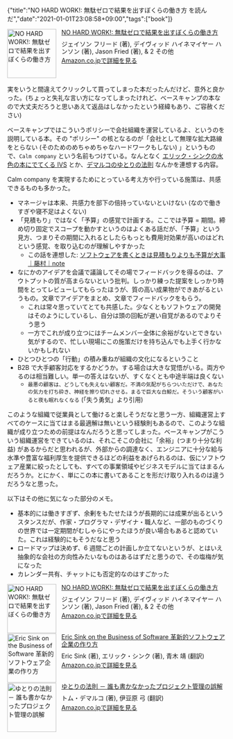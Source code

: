 {"title":"NO HARD WORK!: 無駄ゼロで結果を出すぼくらの働き方 を読んだ","date":"2021-01-01T23:08:58+09:00","tags":["book"]}

<div class="amazlet-box" style="margin-bottom:0px;"><div class="amazlet-image" style="float:left;margin:0px 12px 1px 0px;"><a href="http://www.amazon.co.jp/exec/obidos/ASIN/4152098333/pleasesleep-22/ref=nosim/" name="amazletlink" target="_blank"><img src="https://images-na.ssl-images-amazon.com/images/I/51qWVKgBWML._SX344_BO1,204,203,200_.jpg" alt="NO HARD WORK!: 無駄ゼロで結果を出すぼくらの働き方" style="border: none; width: 113px;" /></a></div><div class="amazlet-info" style="line-height:120%; margin-bottom: 10px"><div class="amazlet-name" style="margin-bottom:10px;line-height:120%"><a href="http://www.amazon.co.jp/exec/obidos/ASIN/4152098333/pleasesleep-22/ref=nosim/" name="amazletlink" target="_blank">NO HARD WORK!: 無駄ゼロで結果を出すぼくらの働き方</a></div><div class="amazlet-detail">ジェイソン フリード  (著), デイヴィッド ハイネマイヤー ハンソン (著), Jason Fried (著), & 2 その他<br/></div><div class="amazlet-sub-info" style="float: left;"><div class="amazlet-link" style="margin-top: 5px"><a href="http://www.amazon.co.jp/exec/obidos/ASIN/4152098333/pleasesleep-22/ref=nosim/" name="amazletlink" target="_blank">Amazon.co.jpで詳細を見る</a></div></div></div><div class="amazlet-footer" style="clear: left"></div></div>

実をいうと間違えてクリックして買ってしまった本だったんだけど、意外と良かった。(ちょっと失礼な言い方になってしまったけれど、ベースキャンプの本なので大丈夫だろうと思いあえて返品はしなかったという経緯もあり、ご容赦ください)

ベースキャンプではこういうポリシーで会社組織を運営しているよ、というのを説明している本。その "ポリシー" の核となるのが「会社として無理な拡大路線をとらない (そのためのめちゃめちゃなハードワークもしない) 」というもので、`Calm company` という名前もつけている。なんとなく <a href="http://www.amazon.co.jp/exec/obidos/ASIN/4798117501/pleasesleep-22/ref=nosim/" name="amazletlink" target="_blank">エリック・シンクの水色の本にでてくる IVS</a> とか、<a href="http://www.amazon.co.jp/exec/obidos/ASIN/4822281116/pleasesleep-22/ref=nosim/" name="amazletlink" target="_blank">デマルコのゆとりの法則</a> なんかを連想する内容。

Calm company を実現するためにとっている考え方や行っている施策は、共感できるものも多かった。

- マネージャは本来、共感力を部下の倍持っていないといけない (なので働きすぎや寝不足はよくない)
- 「見積もり」ではなく「予算」の感覚で計画する。ここでは予算 = 期間。締め切り固定でスコープを動かすというのはよくある話だが、「予算」という見方、つまりその期間に入れるとしたらもっとも費用対効果が高いのはどれという感覚、を取り込むのが理解しやすかった
    - この話を連想した: [ソフトウェアを書くときは見積もりよりも予算が大事｜藤村｜note](https://note.com/fujimuradaisuke/n/n1ec91e02453f)
- なにかのアイデアを会議で議論してその場でフィードバックを得るのは、アウトプットの質が高まらないという批判。しっかり練った提案をしっかり時間をとってレビューしてもらったほうが、質の高い成果物ができあがるというもの。文章でアイデアをまとめ、文章でフィードバックをもらう。
    - これは常々思っていてとても共感した。少なくともソフトウェアの開発はそのようにしているし、自分は頭の回転が遅い自覚があるのでよりそう思う
    - 一方でこれが成り立つにはチームメンバー全体に余裕がないとできない気がするので、忙しい現場にこの施策だけを持ち込んでも上手く行かないかもしれない
- ひとつひとつの「行動」の積み重ねが組織の文化になるということ
- B2B で大手顧客対応をするかどうか。する場合は大きな覚悟がいる。両方やるのは相当難しい。単一の答えはないが、すくなくとも中途半端は良くない
    - `最悪の顧客は、どうしても失えない顧客だ。不満の気配がちらついただけで、あなたの気力を打ち砕き、神経を擦り切れさせる。まるで巨大な白鯨だ。そういう顧客がいると夜も眠れなくなる` (「失う勇気」より引用)

このような組織で従業員として働けると楽しそうだなと思う一方、組織運営上すべてのケースに当てはまる最適解は無いという経験則もあるので、このような組織が成り立つための前提はなんだろうと思ってしまった。ベースキャンプがこういう組織運営をできているのは、それこそこの会社に「余裕」(つまり十分な利益) があるからだと思われるが、外部からの調達なく、エンジニアに十分な給与水準や豊富な福利厚生を提供できるほどの利益をあげられるのは、仮にソフトウェア産業に絞ったとしても、すべての事業領域やビジネスモデルに当てはまるんだろうか。とにかく、単にこの本に書いてあることを形だけ取り入れるのは違うだろうなと思った。

以下はその他に気になった部分のメモ。

- 基本的には働きすぎず、余剰をもたせたほうが長期的には成果が出るというスタンスだが、作家・プログラマ・デザイナ・職人など、一部のものづくりの世界では一定期間がむしゃらにやったほうが良い場合もあると認めていた。これは経験的にもそうだなと思う
- ロードマップは決めず、6 週間ごとの計画しか立てないというが、とはいえ抽象的な会社の方向性みたいなものはあるはずだと思うので、その塩梅が気になった
- カレンダー共有、チャットにも否定的なのはすごかった

<div class="amazlet-box" style="margin-bottom:0px;"><div class="amazlet-image" style="float:left;margin:0px 12px 1px 0px;"><a href="http://www.amazon.co.jp/exec/obidos/ASIN/4152098333/pleasesleep-22/ref=nosim/" name="amazletlink" target="_blank"><img src="https://images-na.ssl-images-amazon.com/images/I/51qWVKgBWML._SX344_BO1,204,203,200_.jpg" alt="NO HARD WORK!: 無駄ゼロで結果を出すぼくらの働き方" style="border: none; width: 113px;" /></a></div><div class="amazlet-info" style="line-height:120%; margin-bottom: 10px"><div class="amazlet-name" style="margin-bottom:10px;line-height:120%"><a href="http://www.amazon.co.jp/exec/obidos/ASIN/4152098333/pleasesleep-22/ref=nosim/" name="amazletlink" target="_blank">NO HARD WORK!: 無駄ゼロで結果を出すぼくらの働き方</a></div><div class="amazlet-detail">ジェイソン フリード  (著), デイヴィッド ハイネマイヤー ハンソン (著), Jason Fried (著), & 2 その他<br/></div><div class="amazlet-sub-info" style="float: left;"><div class="amazlet-link" style="margin-top: 5px"><a href="http://www.amazon.co.jp/exec/obidos/ASIN/4152098333/pleasesleep-22/ref=nosim/" name="amazletlink" target="_blank">Amazon.co.jpで詳細を見る</a></div></div></div><div class="amazlet-footer" style="clear: left"></div></div>

<div class="amazlet-box" style="margin-bottom:0px;"><div class="amazlet-image" style="float:left;margin:0px 12px 1px 0px;"><a href="http://www.amazon.co.jp/exec/obidos/ASIN/4798117501/pleasesleep-22/ref=nosim/" name="amazletlink" target="_blank"><img src="https://images-na.ssl-images-amazon.com/images/I/51AATxAG7bL._SX351_BO1,204,203,200_.jpg" alt="Eric Sink on the Business of Software 革新的ソフトウェア企業の作り方" style="border: none; width: 113px;" /></a></div><div class="amazlet-info" style="line-height:120%; margin-bottom: 10px"><div class="amazlet-name" style="margin-bottom:10px;line-height:120%"><a href="http://www.amazon.co.jp/exec/obidos/ASIN/4798117501/pleasesleep-22/ref=nosim/" name="amazletlink" target="_blank">Eric Sink on the Business of Software 革新的ソフトウェア企業の作り方</a></div><div class="amazlet-detail">Eric Sink (著), エリック・シンク  (著), 青木 靖 (翻訳)<br/></div><div class="amazlet-sub-info" style="float: left;"><div class="amazlet-link" style="margin-top: 5px"><a href="http://www.amazon.co.jp/exec/obidos/ASIN/4798117501/pleasesleep-22/ref=nosim/" name="amazletlink" target="_blank">Amazon.co.jpで詳細を見る</a></div></div></div><div class="amazlet-footer" style="clear: left"></div></div>

<div class="amazlet-box" style="margin-bottom:0px;"><div class="amazlet-image" style="float:left;margin:0px 12px 1px 0px;"><a href="http://www.amazon.co.jp/exec/obidos/ASIN/4822281116/pleasesleep-22/ref=nosim/" name="amazletlink" target="_blank"><img src="https://images-na.ssl-images-amazon.com/images/I/41QGGQXW0QL._SX332_BO1,204,203,200_.jpg" alt="ゆとりの法則 － 誰も書かなかったプロジェクト管理の誤解" style="border: none; width: 113px;" /></a></div><div class="amazlet-info" style="line-height:120%; margin-bottom: 10px"><div class="amazlet-name" style="margin-bottom:10px;line-height:120%"><a href="http://www.amazon.co.jp/exec/obidos/ASIN/4822281116/pleasesleep-22/ref=nosim/" name="amazletlink" target="_blank">ゆとりの法則 － 誰も書かなかったプロジェクト管理の誤解</a></div><div class="amazlet-detail">トム・デマルコ (著), 伊豆原 弓 (翻訳)<br/></div><div class="amazlet-sub-info" style="float: left;"><div class="amazlet-link" style="margin-top: 5px"><a href="http://www.amazon.co.jp/exec/obidos/ASIN/4822281116/pleasesleep-22/ref=nosim/" name="amazletlink" target="_blank">Amazon.co.jpで詳細を見る</a></div></div></div><div class="amazlet-footer" style="clear: left"></div></div>
